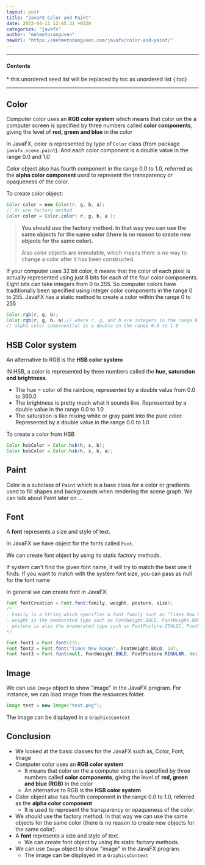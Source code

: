 ```yaml
---
layout: post
title: "JavaFX Color and Paint"
date: 2022-04-11 12:45:31 +0530
categories: "javafx"
author: "mehmetozanguven"
newUrl: "https://mehmetozanguven.com/javafx/color-and-paint/"
---
```


<nav class="custom-table-of-contents">
<hr class="horizontal-line">
  <h4 class="table-of-contents-title">Contents</h4>
  * this unordered seed list will be replaced by toc as unordered list
  {:toc}
 <hr class="horizontal-line">
</nav>

## Color

Computer color uses an **RGB color system** which means that color on the a computer screen is specified by three numbers called **color components**, giving the level of **red, green and blue** in the color

In JavaFX, color is represented by type of `Color` class (from package `javafx.scene.paint`). And each color component is a double value in the range 0.0 and 1.0

Color object also has fourth component in the range 0.0 to 1.0, referred as the **alpha color component** used to represent the transparency or opaqueness of the color.

To create color object:

```java
Color color = new Color(r, g, b, a);
// Or use factory method
Color color = Color.color( r, g, b, a );
```

> **You should use the factory method. In that way you can use the same objects for the same color (there is no reason to create new objects for the same color).**
>
> Also color objects are immutable, which means there is no way to change a color after it has been constructed.

If your computer uses 32 bit color, it means that the color of each pixel is actually represented using just 8 bits for each of the four color components. Eight bits can take integers from 0 to 255. So computer colors have traditionally been specified using integer color components in the range 0 to 255. JavaFX has a static method to create a color within the range 0 to 255

```java
Color.rgb(r, g, b);
Color.rgb(r, g, b, a);// where r, g, and b are integers in the range 0 to 255.
// alpha color component(a) is a double in the range 0.0 to 1.0
```

## HSB Color system

An alternative to RGB is the **HSB color system**

IN HSB, a color is represented by three numbers called the **hue, saturation and brightness**.

- The hue = color of the rainbow, represented by a double value from 0.0 to 360.0
- The brightness is pretty much what it sounds like. Represented by a double value in the range 0.0 to 1.0
- The saturation is like mixing white or gray paint into the pure color. Represented by a double value in the range 0.0 to 1.0

To create a color from HSB

```java
Color hsbColor = Color.hsb(h, s, b);
Color hsbColor = Color.hsb(h, s, b, a);
```

## Paint

Color is a subclass of `Paint` which is a base class for a color or gradients used to fill shapes and backgrounds when rendering the scene graph. We can talk about Paint later on ...

## Font

A **font** represents a size and style of text.

In JavaFX we have object for the fonts called `Font`.

We can create font object by using its static factory methods.

If system can't find the given font name, it will try to match the best one it finds. If you want to match with the system font size, you can pass as null for the font name

In general we can create font in JavaFX:

```java
Font fontCreation = Font.font(family, weight, posture, size);
/*
- Family is a String which specifies a font family such as "Times New Roman"
- weight is the enumerated type such as FontWeight.BOLD, FontWeight.NORMAL
- posture is also the enumerated type such as FontPosture.ITALIC, FontPosture.REGULAR
*/

Font font1 = Font.font(23);
Font font2 = Font.font("Times New Roman", FontWeight.BOLD, 14);
Font font3 = Font.font(null, FontWeight.BOLD, FontPosture.REGULAR, 44);
```

## Image

We can use `Image` object to show "image" in the JavaFX program. For instance, we can load image from the resources folder.

```java
Image test = new Image("test.png");
```

The image can be displayed in a `GraphicsContext`

## Conclusion

- We looked at the basic classes for the JavaFX such as, Color, Font, Image
- Computer color uses an **RGB color system**
  - It means that color on the a computer screen is specified by three numbers called **color components**, giving the level of **red, green and blue (RGB)** in the color
  - An alternative to RGB is the **HSB color system**
- Color object also has fourth component in the range 0.0 to 1.0, referred as the **alpha color component**
  - It is used to represent the transparency or opaqueness of the color.
- We should use the factory method. In that way we can use the same objects for the same color (there is no reason to create new objects for the same color).
- A **font** represents a size and style of text.
  - We can create font object by using its static factory methods.
- We can use `Image` object to show "image" in the JavaFX program.
  - The image can be displayed in a `GraphicsContext`
